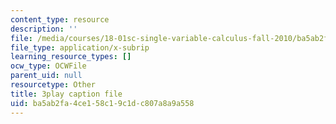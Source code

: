 ```yaml
---
content_type: resource
description: ''
file: /media/courses/18-01sc-single-variable-calculus-fall-2010/ba5ab2fa4ce158c19c1dc807a8a9a558_PNTnmH6jsRI.vtt
file_type: application/x-subrip
learning_resource_types: []
ocw_type: OCWFile
parent_uid: null
resourcetype: Other
title: 3play caption file
uid: ba5ab2fa-4ce1-58c1-9c1d-c807a8a9a558
---
```


